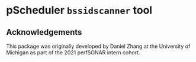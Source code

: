 # pScheduler `bssidscanner` tool

## Acknowledgements

This package was originally developed by Daniel Zhang at the
University of Michigan as part of the 2021 perfSONAR intern cohort.
